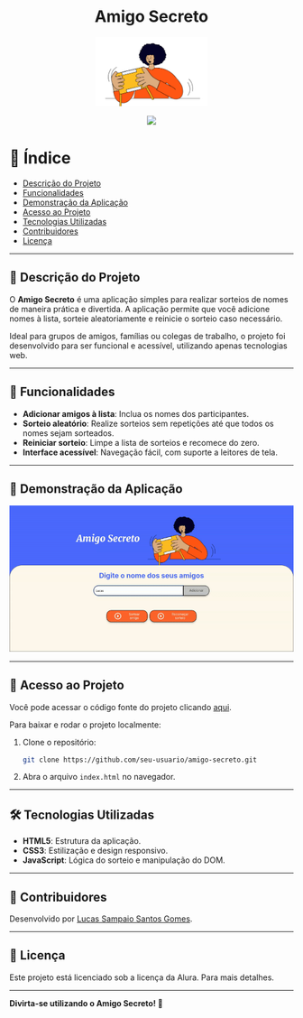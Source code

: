 <h1 align="center"> Amigo Secreto </h1>

<p align="center">
  <img src="assets/amigo-secreto.png" alt="Logo do Projeto Amigo Secreto" width="200">
</p>

<p align="center">
  <img loading="lazy" src="http://img.shields.io/static/v1?label=STATUS&message=FINALIZADO&color=GREEN&style=for-the-badge"/>
</p>

# 📜 Índice 

- [Descrição do Projeto](#descrição-do-projeto)
- [Funcionalidades](#funcionalidades)
- [Demonstração da Aplicação](#demonstração-da-aplicação)
- [Acesso ao Projeto](#acesso-ao-projeto)
- [Tecnologias Utilizadas](#tecnologias-utilizadas)
- [Contribuidores](#contribuidores)
- [Licença](#licença)

---

## 📖 Descrição do Projeto

O **Amigo Secreto** é uma aplicação simples para realizar sorteios de nomes de maneira prática e divertida. A aplicação permite que você adicione nomes à lista, sorteie aleatoriamente e reinicie o sorteio caso necessário.

Ideal para grupos de amigos, famílias ou colegas de trabalho, o projeto foi desenvolvido para ser funcional e acessível, utilizando apenas tecnologias web.

---

## 🔨 Funcionalidades

- **Adicionar amigos à lista**: Inclua os nomes dos participantes.
- **Sorteio aleatório**: Realize sorteios sem repetições até que todos os nomes sejam sorteados.
- **Reiniciar sorteio**: Limpe a lista de sorteios e recomece do zero.
- **Interface acessível**: Navegação fácil, com suporte a leitores de tela.

---

## 🎥 Demonstração da Aplicação

<p align="center">
  <img src="assets/demo.gif" alt="Demonstração do Projeto Amigo Secreto" width="600">
</p>

---

## 📁 Acesso ao Projeto

Você pode acessar o código fonte do projeto clicando [aqui](https://github.com/seu-usuario/amigo-secreto).

Para baixar e rodar o projeto localmente:
1. Clone o repositório:
   ```bash
   git clone https://github.com/seu-usuario/amigo-secreto.git
   ```
2. Abra o arquivo `index.html` no navegador.

---

## 🛠️ Tecnologias Utilizadas

- **HTML5**: Estrutura da aplicação.
- **CSS3**: Estilização e design responsivo.
- **JavaScript**: Lógica do sorteio e manipulação do DOM.

---

## 🤝 Contribuidores

Desenvolvido por [Lucas Sampaio Santos Gomes](https://github.com/Like-a-stone).

---

## 📜 Licença

Este projeto está licenciado sob a licença da Alura. Para mais detalhes.

---

**Divirta-se utilizando o Amigo Secreto! 🎉**
